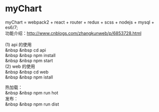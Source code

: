 # myChart
myChart = webpack2 + react + router + redux + scss + nodejs + mysql + es6/7; 
<br/>
功能介绍：http://www.cnblogs.com/zhangkunweb/p/6853728.html
<br/>
<br/>
(1) api 的使用<br/>
 &nbsp &nbsp cd api<br/>
 &nbsp &nbsp npm install<br/>
 &nbsp &nbsp npm start<br/>
(2) web 的使用<br/>
 &nbsp &nbsp  cd web<br/>
 &nbsp &nbsp npm istall<br/>
  
  热加载：<br/>
 &nbsp &nbsp  npm run hot <br/>
  发布：<br/>
&nbsp &nbsp  npm run dist<br/>
